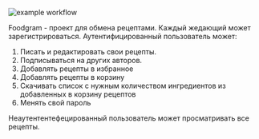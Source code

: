 ![example workflow](https://github.com/dafun34/foodgram-project-react/actions/workflows/main.yml/badge.svg)


Foodgram - проект для обмена рецептами. 
Каждый жедающий может зарегистрироваться.
Аутентифицированный пользователь может:
1. Писать и редактировать свои рецепты.
2. Подписываться на других авторов.
3. Добавлять рецепты в избранное 
4. Добавлять рецепты в корзину
5. Скачивать список с нужным количеством ингредиентов из добавленных в корзину рецептов
6. Менять свой пароль
    

Неаутентентефецированный пользователь может просматривать все рецепты.
